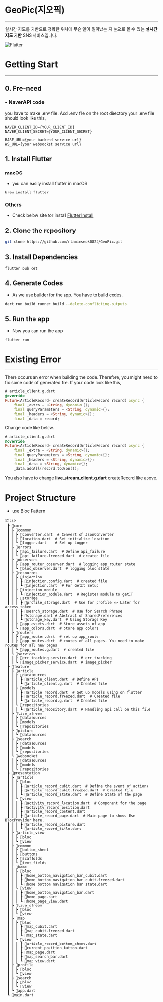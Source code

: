 # GeoPic(지오픽)
---
실시간 지도를 기반으로 정확한 위치에 무슨 일이 일어났는 지 눈으로 볼 수 있는 **실시간 지도 기반** SNS 서비스입니다.

![Flutter](https://img.shields.io/badge/Flutter-%2302569B.svg?style=for-the-badge&logo=Flutter&logoColor=white) 

# Getting Start
---
## 0. Pre-need
### - NaverAPI code

you have to make .env file. Add .env file on the root directory
your .env file should look like this,
``` .env
NAVER_CLIENT_ID={YOUR_CLIENT_ID}
NAVER_CLIENT_SECRET={YOUR_CLIENT_SECRET}

BASE_URL={your backend service url}
WS_URL={your websocket service url}
```

## 1. Install Flutter
### macOS
- you can easily install flutter in macOS
``` shell 
brew install flutter
```
### Others
- Check below site for install
[Flutter Install](https://flutter-ko.dev/get-started/install) 

## 2. Clone the repository

``` bash
git clone https://github.com/rlaminseok0824/GeoPic.git
```

## 3. Install Dependencies

``` Shell
flutter pub get
```

## 4. Generate Codes
- As we use builder for the app. You have to build codes.
``` bash
dart run build_runner build --delete-conflicting-outputs
```

## 5. Run the app
- Now you can run the app
``` bash
flutter run
```

# Existing Error
---
There occurs an error when building the code. Therefore, you might need to fix some code of generated file.
If your code look like this,
``` dart
# article_client.g.dart 
@override
Future<ArticleRecord> createRecord(ArticleRecord record) async {
	final _extra = <String, dynamic>{};
	final queryParameters = <String, dynamic>{};
	final _headers = <String, dynamic>{};
	final _data = record;
```

Change code like below.
``` dart
# article_client.g.dart 
@override
Future<ArticleRecord> createRecord(ArticleRecord record) async {
	final _extra = <String, dynamic>{};
	final queryParameters = <String, dynamic>{};
	final _headers = <String, dynamic>{};
	final _data = <String, dynamic>{};
	_data.addAll(record.toJson());
```

You also have to change **live_stream_client.g.dart**  createRecord like above.


# Project Structure
- use Bloc Pattern
```
📦lib  
 ┣ 📂core  
 ┃ ┣ 📂common  
 ┃ ┃ ┣ 📜converter.dart  # Convert of JsonConverter  
 ┃ ┃ ┣ 📜location.dart  # Set initialize location  
 ┃ ┃ ┗ 📜logger.dart    # Set up Logger  
 ┃ ┣ 📂errors  
 ┃ ┃ ┣ 📜api_failure.dart  # Define api_failure   
 ┃ ┃ ┗ 📜api_failure.freezed.dart  # created file    
 ┃ ┣ 📂observers  
 ┃ ┃ ┣ 📜app_router_observer.dart  # logging app_router state  
 ┃ ┃ ┗ 📜bloc_observer.dart  # logging bloc state   
 ┃ ┣ 📂resources  
 ┃ ┃ ┣ 📂injection  
 ┃ ┃ ┃ ┣ 📜injection.config.dart  # created file  
 ┃ ┃ ┃ ┗ 📜injection.dart  # For GetIt Setup  
 ┃ ┃ ┣ 📂injection_module   
 ┃ ┃ ┃ ┗ 📜injection_module.dart  # Register module to getIT  
 ┃ ┃ ┣ 📂storage   
 ┃ ┃ ┃ ┣ 📜profile_storage.dart  # Use for profile => Later for access_token  
 ┃ ┃ ┃ ┣ 📜search_storage.dart  # Use for Search Phrase  
 ┃ ┃ ┃ ┣ 📜storage.dart # Abstract of SharedPreferences  
 ┃ ┃ ┃ ┗ 📜storage_key.dart  # Using Storage Key  
 ┃ ┃ ┣ 📜app_assets.dart  # Store assets of app  
 ┃ ┃ ┗ 📜app_colors.dart  # Store app colors  
 ┃ ┣ 📂routers    
 ┃ ┃ ┣ 📜app_router.dart  # set up app_router  
 ┃ ┃ ┣ 📜app_routes.dart  # routes of all pages. You need to make routes for all new pages  
 ┃ ┃ ┗ 📜app_routes.g.dart  # created file  
 ┃ ┗ 📂services  
 ┃ ┃ ┣ 📜err_tracking_service.dart  # err_tracking  
 ┃ ┃ ┗ 📜image_picker_service.dart  # image_picker  
 ┣ 📂feature  
 ┃ ┣ 📂article  
 ┃ ┃ ┣ 📂datasources  
 ┃ ┃ ┃ ┣ 📜article_client.dart  # Define API  
 ┃ ┃ ┃ ┗ 📜article_client.g.dart  # Created file  
 ┃ ┃ ┣ 📂models  
 ┃ ┃ ┃ ┣ 📜article_record.dart  # Set up models using on flutter  
 ┃ ┃ ┃ ┣ 📜article_record.freezed.dart  # Created file  
 ┃ ┃ ┃ ┗ 📜article_record.g.dart  # Created file  
 ┃ ┃ ┗ 📂repositories  
 ┃ ┃ ┃ ┗ 📜article_repository.dart  # Handling api call on this file  
 ┃ ┣ 📂live_stream  
 ┃ ┃ ┣ 📂datasources  
 ┃ ┃ ┣ 📂models  
 ┃ ┃ ┗ 📂repositories  
 ┃ ┣ 📂picture  
 ┃ ┃ ┗ 📂datasources  
 ┃ ┣ 📂search  
 ┃ ┃ ┣ 📂datasources  
 ┃ ┃ ┣ 📂models  
 ┃ ┃ ┗ 📂repositories  
 ┃ ┗ 📂websocket  
 ┃ ┃ ┣ 📂datasources  
 ┃ ┃ ┣ 📂models  
 ┃ ┃ ┗ 📂repositories  
 ┣ 📂presentation  
 ┃ ┣ 📂article  
 ┃ ┃ ┣ 📂bloc  
 ┃ ┃ ┃ ┣ 📜article_record_cubit.dart  # Define the event of actions  
 ┃ ┃ ┃ ┣ 📜article_record_cubit.freezed.dart  # Created file  
 ┃ ┃ ┃ ┗ 📜article_record_state.dart  # Define State of the page  
 ┃ ┃ ┗ 📂view  
 ┃ ┃ ┃ ┣ 📜activity_record_location.dart  # Component for the page  
 ┃ ┃ ┃ ┣ 📜activity_record_position.dart   
 ┃ ┃ ┃ ┣ 📜article_record_content.dart  
 ┃ ┃ ┃ ┣ 📜article_record_page.dart  # Main page to show. Use BlocProvider here.  
 ┃ ┃ ┃ ┣ 📜article_record_picture.dart  
 ┃ ┃ ┃ ┗ 📜article_record_title.dart  
 ┃ ┣ 📂article_view  
 ┃ ┃ ┣ 📂bloc  
 ┃ ┃ ┗ 📂view  
 ┃ ┣ 📂common  
 ┃ ┃ ┣ 📂bottom_sheet  
 ┃ ┃ ┣ 📂buttons  
 ┃ ┃ ┣ 📂scaffolds  
 ┃ ┃ ┗ 📂text_fields  
 ┃ ┣ 📂home  
 ┃ ┃ ┣ 📂bloc  
 ┃ ┃ ┃ ┣ 📜home_bottom_navigation_bar_cubit.dart    
 ┃ ┃ ┃ ┣ 📜home_bottom_navigation_bar_cubit.freezed.dart   
 ┃ ┃ ┃ ┗ 📜home_bottom_navigation_bar_state.dart   
 ┃ ┃ ┗ 📂view  
 ┃ ┃ ┃ ┣ 📜home_bottom_navigation_bar.dart   
 ┃ ┃ ┃ ┣ 📜home_page.dart   
 ┃ ┃ ┃ ┗ 📜home_page_view.dart  
 ┃ ┣ 📂live_stream  
 ┃ ┃ ┣ 📂bloc  
 ┃ ┃ ┗ 📂view  
 ┃ ┣ 📂map  
 ┃ ┃ ┣ 📂bloc  
 ┃ ┃ ┃ ┣ 📜map_cubit.dart  
 ┃ ┃ ┃ ┣ 📜map_cubit.freezed.dart  
 ┃ ┃ ┃ ┗ 📜map_state.dart  
 ┃ ┃ ┗ 📂view  
 ┃ ┃ ┃ ┣ 📜article_record_bottom_sheet.dart  
 ┃ ┃ ┃ ┣ 📜current_position_button.dart  
 ┃ ┃ ┃ ┣ 📜map_page.dart  
 ┃ ┃ ┃ ┣ 📜map_search_bar.dart  
 ┃ ┃ ┃ ┗ 📜map_view.dart  
 ┃ ┣ 📂profile  
 ┃ ┃ ┣ 📂bloc  
 ┃ ┃ ┗ 📂view  
 ┃ ┣ 📂search  
 ┃ ┃ ┣ 📂bloc  
 ┃ ┃ ┗ 📂view  
 ┃ ┗ 📜app.dart  
 ┗ 📜main.dart
 ```